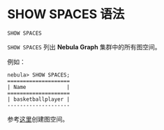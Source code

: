 # SHOW SPACES 语法

```ngql
SHOW SPACES
```

`SHOW SPACES` 列出 **Nebula Graph** 集群中的所有图空间。

例如：

```ngql
nebula> SHOW SPACES;
====================
| Name             |
====================
| basketballplayer |
--------------------
```

参考[这里](../../1.data-definition-statements/create-space-syntax.md)创建图空间。

